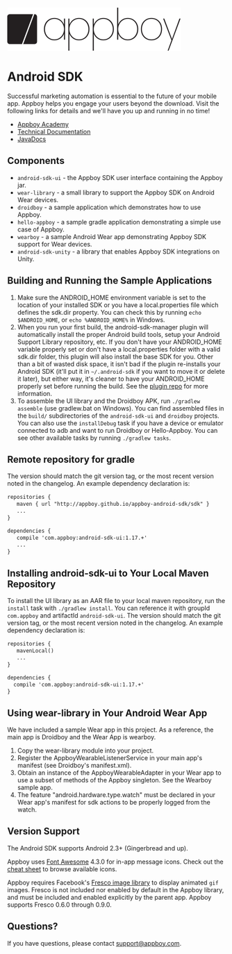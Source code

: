 ![Appboy Logo](https://github.com/Appboy/appboy-android-sdk/blob/master/Appboy_Logo_400x100.png)

# Android SDK

Successful marketing automation is essential to the future of your mobile app. Appboy helps you engage your users beyond the download. Visit the following links for details and we'll have you up and running in no time!

- [Appboy Academy](http://www.appboy.com/academy "Appboy Academy")
- [Technical Documentation](http://documentation.appboy.com "Appboy Technical Documentation")
- [JavaDocs](http://appboy.github.io/appboy-android-sdk/javadocs/ "Appboy Android SDK Class Documentation")

## Components

- `android-sdk-ui` - the Appboy SDK user interface containing the Appboy jar.
- `wear-library` - a small library to support the Appboy SDK on Android Wear devices.
- `droidboy` - a sample application which demonstrates how to use Appboy.
- `hello-appboy` - a sample gradle application demonstrating a simple use case of Appboy.
- `wearboy` - a sample Android Wear app demonstrating Appboy SDK support for Wear devices.
- `android-sdk-unity` - a library that enables Appboy SDK integrations on Unity.

## Building and Running the Sample Applications

1. Make sure the ANDROID_HOME environment variable is set to the location of your installed SDK or you have a
   local.properties file which defines the sdk.dir property. You can check this by running `echo $ANDROID_HOME`, or
   `echo %ANDROID_HOME%` in Windows.
2. When you run your first build, the android-sdk-manager plugin will automatically install the proper Android build
   tools, setup your Android Support Library repository, etc. If you don't have your ANDROID_HOME variable properly set
   or don't have a local.properties folder with a valid sdk.dir folder, this plugin will also install the base SDK for
   you. Other than a bit of wasted disk space, it isn't bad if the plugin re-installs your Android SDK (it'll put it in
   `~/.android-sdk` if you want to move it or delete it later), but either way, it's cleaner to have your ANDROID_HOME
   properly set before running the build. See the [plugin repo](https://github.com/JakeWharton/sdk-manager-plugin) for
   more information.
3. To assemble the UI library and the Droidboy APK, run `./gradlew assemble` (use gradlew.bat on Windows). You can find
   assembled files in the `build/` subdirectories of the `android-sdk-ui` and `droidboy` projects. You can also
   use the `installDebug` task if you have a device or emulator connected to adb and want to run Droidboy or Hello-Appboy.
   You can see other available tasks by running `./gradlew tasks`.

## Remote repository for gradle
The version should match the git version tag, or the most recent version noted in the changelog. An example dependency declaration is:

```
repositories {
   maven { url "http://appboy.github.io/appboy-android-sdk/sdk" }
   ...
}
```

```
dependencies {
   compile 'com.appboy:android-sdk-ui:1.17.+'
   ...
}
```

## Installing android-sdk-ui to Your Local Maven Repository
To install the UI library as an AAR file to your local maven repository, run the `install` task with
`./gradlew install`. You can reference it with groupId `com.appboy` and artifactId `android-sdk-ui`. The version should
match the git version tag, or the most recent version noted in the changelog. An example dependency declaration is:


```
repositories {
   mavenLocal()
   ...
}
```

```
dependencies {
  compile 'com.appboy:android-sdk-ui:1.17.+'
}
```

## Using wear-library in Your Android Wear App
We have included a sample Wear app in this project. As a reference, the main app is Droidboy and the Wear App is wearboy.

1. Copy the wear-library module into your project.
2. Register the AppboyWearableListenerService in your main app's manifest (see Droidboy's manifest.xml).
3. Obtain an instance of the AppboyWearableAdapter in your Wear app to use a subset of methods of the Appboy singleton. See the Wearboy sample app.
4. The feature "android.hardware.type.watch" must be declared in your Wear app's manifest for sdk actions to be properly logged from the watch.


## Version Support

The Android SDK supports Android 2.3+ (Gingerbread and up).

Appboy uses [Font Awesome](http://fortawesome.github.io/Font-Awesome/) 4.3.0 for in-app message icons.  Check out the [cheat sheet](http://fortawesome.github.io/Font-Awesome/cheatsheet/) to browse available icons.

Appboy requires Facebook's [Fresco image library](https://github.com/facebook/fresco) to display animated `gif` images.  Fresco is not included nor enabled by default in the Appboy library, and must be included and enabled explicitly by the parent app. Appboy supports Fresco 0.6.0 through 0.9.0.

## Questions?

If you have questions, please contact [support@appboy.com](mailto:support@appboy.com).

